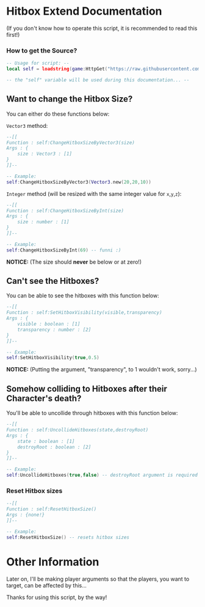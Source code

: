 # Hitbox Extend Documentation

(If you don't know how to operate this script, it is recommended to read this first!)

### How to get the Source?
```lua
-- Usage for script: --
local self = loadstring(game:HttpGet("https://raw.githubusercontent.com/Zer0ids/Qwerty/main/GlobalHitboxExtend/Source.lua",true))()

-- the "self" variable will be used during this documentation... --
```

## Want to change the Hitbox Size?
You can either do these functions below:

`Vector3` method:
```lua
--[[
Function : self:ChangeHitboxSizeByVector3(size)
Args : {
    size : Vector3 : [1]
}
]]--

-- Example:
self:ChangeHitboxSizeByVector3(Vector3.new(20,20,10))
```

`Integer` method (will be resized with the same integer value for `x`,`y`,`z`):
```lua
--[[
Function : self:ChangeHitboxSizeByInt(size)
Args : {
    size : number : [1]
}
]]--

-- Example:
self:ChangeHitboxSizeByInt(69) -- funni :)
```

**NOTICE:** (The size should **never** be below or at zero!)

## Can't see the Hitboxes?
You can be able to see the hitboxes with this function below:
```lua
--[[
Function : self:SetHitboxVisibility(visible,transparency)
Args : {
    visible : boolean : [1]
    transparency : number : [2]
}
]]--

-- Example:
self:SetHitboxVisibility(true,0.5)
```

**NOTICE:** (Putting the argument, "transparency", to 1 wouldn't work, sorry...)

## Somehow colliding to Hitboxes after their Character's death?
You'll be able to uncollide through hitboxes with this function below:

```lua
--[[
Function : self:UncollideHitboxes(state,destroyRoot)
Args : {
    state : boolean : [1]
    destroyRoot : boolean : [2]
}
]]--

-- Example:
self:UncollideHitboxes(true,false) -- destroyRoot argument is required but can be optionally set to "true"
```

### Reset Hitbox sizes
```lua
--[[
Function : self:ResetHitboxSize()
Args : {none!}
]]--

-- Example:
self:ResetHitboxSize() -- resets hitbox sizes
```

# Other Information
Later on, I'll be making player arguments so that the players, you want to target, can be affected by this...

Thanks for using this script, by the way!
